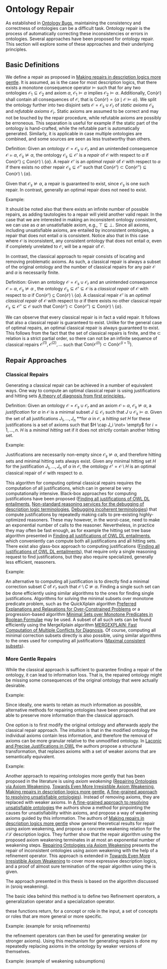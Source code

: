# Ontology Repair

As established in [Ontology Bugs](Ontology%20Bugs.md), maintaining the consistency and correctness of ontologies can be a difficult task. Ontology repair is the process of automatically correcting these inconsistencies or errors in ontologies. Several approaches have been proposed for ontology repair.  This section will explore some of these approaches and their underlying principles.

## Basic Definitions

We define a repair as proposed in [Making repairs in description logics more gentle](). It is assumed, as is the case for most description logics, that there exists a monotone consequence operator $\vDash$ such that for any two ontologies $\mathcal{O}_1 \subseteq \mathcal{O}_2$ and axiom $\alpha$, $\mathcal{O}_1 \vDash \alpha$ implies $\mathcal{O}_2 \vDash \alpha$. Additionally, $\mathrm{Con}(\mathcal{O})$ shall contain all consequences of $\mathcal{O}$, that is $\mathrm{Con}(\mathcal{O}) = \{ \alpha \mid \mathcal{O} \vDash \alpha \}$. We split the ontology further into two disjoint sets $\mathcal{O} = \mathcal{O}_s \cup \mathcal{O}_r$ of *static axioms* $\mathcal{O}_s$ and *refutable axioms* $\mathcal{O}_r$. Static axioms are assumed to be correct and may not be touched by the repair procedure, while refutable axioms are possibly be erroneous. This separation is useful for example if the static part of the ontology is hand-crafted, while the refutable part is automatically generated. Similarly, it is applicable in case multiple ontologies are combined, and some sources are seen as less trustworthy than others.

Definition: Given an ontology $\mathcal{O} = \mathcal{O}_s \cup \mathcal{O}_r$ and an unintended consequence $\mathcal{O} \vDash \alpha$, $\mathcal{O}_s \not\vDash \alpha$, the ontology $\mathcal{O}_s \subseteq \mathcal{O}'$ is a *repair* of $\mathcal{O}$ with respect to $\alpha$ if $\mathrm{Con}(\mathcal{O}') \subseteq \mathrm{Con}(\mathcal{O}) \setminus \{\alpha\}.$ A repair $\mathcal{O}'$ is an *optimal repair* of $\mathcal{O}$ with respect to $\alpha$ if there exists no other repair $\mathcal{O}_s \subseteq \mathcal{O}''$ such that $\mathrm{Con}(\mathcal{O}') \subset \mathrm{Con}(\mathcal{O}'') \subseteq \mathrm{Con}(\mathcal{O}) \setminus \{\alpha\}$.

Given that $\mathcal{O}_s \not\vDash \alpha$, a repair is guaranteed to exist, since $\mathcal{O}_s$ is one such repair. In contrast, generally an optimal repair does not need to exist.

Example: 

It should be noted also that there exists an infinite number of possible repairs, as adding tautologies to a repair will yield another valid repair. In the case that we are interested in making an inconsistent ontology consistent, we can use as $\alpha$ an unsatisfiable axiom, e.g., $\top \sqsubseteq \bot$. Since all axioms, including unsatisfiable axioms, are entailed by inconsistent ontologies, a repair that does not entail $\alpha$ is consistent. Notice also that in this case where $\mathcal{O}$ is inconsistent, any consistent ontology that does not entail $\alpha$, even if completely unrelated to $\mathcal{O}$, will be a repair of $\mathcal{O}$.

In contrast, the classical approach to repair consists of locating and removing problematic axioms. As such, a classical repair is always a subset of the original ontology and the number of classical repairs for any pair $\mathcal{O}$ and $\alpha$ is necessarily finite.

Definition: Given an ontology $\mathcal{O} = \mathcal{O}_s \cup \mathcal{O}_r$ and an unintended consequence $\mathcal{O} \vDash \alpha$, $\mathcal{O}_s \not\vDash \alpha$ , the ontology $\mathcal{O}_s \subseteq \mathcal{O}' \subseteq \mathcal{O}$ is a *classical repair* of $\mathcal{O}$ with respect to $\alpha$ if $\mathrm{Con}(\mathcal{O}') \subseteq \mathrm{Con}(\mathcal{O}) \setminus \{\alpha\}.$ A classical repair $\mathcal{O}'$ is an *optimal classical repair* of $\mathcal{O}$ with respect to $\alpha$ if there exists no other classical repair $\mathcal{O}_s \subseteq \mathcal{O}'' \subseteq \mathcal{O}$ such that $\mathrm{Con}(\mathcal{O}') \subset \mathrm{Con}(\mathcal{O}'') \subseteq \mathrm{Con}(\mathcal{O}) \setminus \{\alpha\}$.

We can observe that every classical repair is in fact a valid repair. It follows that also a classical repair is guaranteed to exist. Unlike for the general case of optimal repairs, an optimal classical repair is always guaranteed to exist. This follows from the fact that the set of classical repairs is finite, and the $\subset$ relation is a strict partial order, so there can not be an infinite sequence of classical repairs $\mathcal{O}^{(1)}, \mathcal{O}^{(2)}, \dots$  such that $\mathrm{Con}(\mathcal{O}^{(i)}) \subset \mathrm{Con}(\mathcal{O}^{(i + 1)})$.

## Repair Approaches

### Classical Repairs

Generating a classical repair can be achieved in a number of equivalent ways. One way to compute an optimal classical repair is using justifications and hitting sets [A theory of diagnosis from first principles.]().

Definition: Given an ontology $\mathcal{O} = \mathcal{O}_s \cup \mathcal{O}_r$ and an axiom $\mathcal{O} \vDash \alpha$, $\mathcal{O}_s \not\vDash \alpha$, a *justification* for $\alpha$ in $\mathcal{O}$ is a minimal subset $J \subseteq \mathcal{O}_r$ such that $J \cup \mathcal{O}_s \vDash \alpha$. Given the set of all justifications $J_1, \dots, J_n$ **for $\alpha$ in $\mathcal{O}$, a *hitting set* $H$ for these justifications is a set of axioms such that $H \cap J_i \not= \empty$ for $i = 1, \dots, n$. $H$ is a *minimal hitting* set if it does not strictly contain another hitting set.

Example:

Justifications are necessarily non-empty since $\mathcal{O}_s \not\vDash \alpha$, and therefore hitting sets and minimal hitting sets always exist. Given any minimal hitting set $H$ for the justification $J_1, \dots, J_n$ of $\alpha$ in $\mathcal{O}$, the ontology $\mathcal{O}' = \mathcal{O} \setminus H$ is an optimal classical repair of $\mathcal{O}$ with respect to $\alpha$.

This algorithm for computing optimal classical repairs requires the computation of all justifications, which can in general be very computationally intensive. Black-box approaches for computing justifications have been proposed ([Finding all justifications of OWL DL entailments](), [Non-standard reasoning services for the debugging of description logic terminologies](), [Debugging incoherent terminologies]()) that compute justifications by repeatedly making calls to pre-existing highly-optimized reasoners. These may however, in the worst-case, need to make an exponential number of calls to the reasoner. Nevertheless, in practice they may often be fast enough, as for example the hitting set tree base algorithm presented in [Finding all justifications of OWL DL entailments](), which conveniently can compute both all justifications and all hitting sets. There exist also glass-box approach to computing justifications ([Finding all justifications of OWL DL entailments]()), that require only a single reasoning request to find justifications, but they also require specialized, generally less efficient, reasoners.

Example:

An alternative to computing all justification is to directly find a minimal correction subset $C$ of $\mathcal{O}_r$ such that $\mathcal{O} \setminus C \not\vDash \alpha$. Finding a single such set can be done efficiently using similar algorithms to the ones for finding single justifications. Algorithms for solving the minimal subsets over monotone predicate problem, such as the QuickXplain algorithm [Preferred Explanations and Relaxations for Over-Constrained Problems]() or a progression-based algorithm [Minimal Sets over Monotone Predicates in Boolean Formulae]() may be used. A subset of all such sets can be found efficiently using the MergeXplain algorithm [MERGEXPLAIN: Fast Computation of Multiple Conflicts for Diagnosis](). Of course, computing all minimal correction subsets directly is also possible, using similar algorithms to the ones used for computing all justifications ([Maximal consistent subsets]()).

### More Gentle Repairs

While the classical approach is sufficient to guarantee finding a repair of the ontology, it can lead to information loss. That is, the repaired ontology might be missing some consequences of the original ontology that were actually desirable.

Example:

Since ideally, one wants to retain as much information as possible, alternative methods for repairing ontologies have been proposed that are able to preserve more information than the classical approach.

One option is to first modify the original ontology and afterwards apply the classical repair approach. The intuition is that in the modified ontology the individual axioms contain less information, and therefore the removal of axioms can be more granular relative to the unmodified ontology. In [Laconic and Precise Justifications in OWL]() the authors propose a structural transformation, that replaces axioms with a set of weaker axioms that are semantically equivalent.

Example:

Another approach to repairing ontologies more gently that has been proposed in the literature is using *axiom weakening* ([Repairing Ontologies via Axiom Weakening](), [Towards Even More Irresistible Axiom Weakening](), [Making repairs in description logics more gentle](), [A fine-grained approach to resolving unsatisfiable ontologies]()). Instead of removing axioms, they are replaced with weaker axioms. In [A fine-grained approach to resolving unsatisfiable ontologies]() the authors show a method for pinpointing the causes for unsatisfiability within axioms, and propose a way of weakening axioms guided by this information. The authors of [Making repairs in description logics more gentle]() show general theoretical results for repair using axiom weakening, and propose a concrete weakening relation for the $\mathcal{EL}$ description logics. They further show that the repair algorithm using the proposed axiom weakening terminates in at most an exponential number of weakening steps. [Repairing Ontologies via Axiom Weakening]() presents the repair of inconsistent ontologies using axiom weakening with the help of a refinement operator. This approach is extended in [Towards Even More Irresistible Axiom Weakening]() to cover more expressive description logics, and a proof of almost sure termination of the repair algorithm using the is given.

The approach presented in this thesis is based on the algorithm discussed in (sroiq weakening).

The basic idea behind this method is to define two Refinement operators, a generalization operator and a specialization operator.

these functions return, for a concept or role in the input, a set of concepts or roles that are more general or more specific.

Example: (example for sroiq refinements)

the refinement operators can then be used for generating weaker (or stronger axioms). Using this mechanism for generating repairs is done my repeatedly replacing axioms in the ontology by weaker versions of themselves. 

Example: (example of weakening subsumptions)
